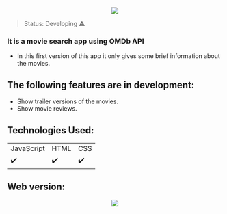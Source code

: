 <center><img src=https://user-images.githubusercontent.com/29392805/167911189-595ecda2-c5cb-4aff-8e73-5e008548c942.gif></center>


> Status: Developing ⚠️

### It is a movie search app using OMDb API

+ In this first version of this app it only gives some brief information about the movies.
  
## The following features are in development:

- Show trailer versions of the movies.
- Show movie reviews.

## Technologies Used:

<table>
  <tr>
    <td>JavaScript</td>
    <td>HTML</td>
    <td>CSS</td>    
  </tr>
  <tr>
    <td>✔️</td>
    <td>✔️</td>
    <td>✔️</td>    
  </tr>
</table>

## Web version:

<center><img src="https://user-images.githubusercontent.com/29392805/167912597-f0b496c1-a1ae-47b5-ab9b-6368df47242a.gif"></center>
